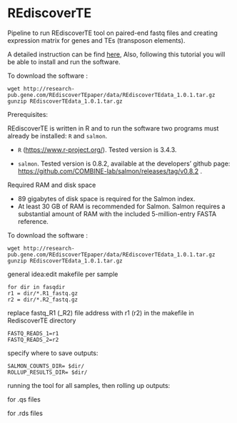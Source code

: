 # REdiscoverTE
Pipeline to run REdiscoverTE tool on paired-end fastq files and creating expression matrix for genes and TEs (transposon elements).

A detailed instruction can be find [here](http://research-pub.gene.com/REdiscoverTEpaper/software/REdiscoverTE_README.html), Also, following this tutorial you will be able to install and run the software.  

To download the software :

```shell
wget http://research-pub.gene.com/REdiscoverTEpaper/data/REdiscoverTEdata_1.0.1.tar.gz
gunzip REdiscoverTEdata_1.0.1.tar.gz
```
Prerequisites:

REdiscoverTE is written in R and to run the software two programs must already be installed: ```R``` and ```salmon```.

- `R` (https://www.r-project.org/). Tested version is 3.4.3.

- `salmon`. Tested version is 0.8.2, available at the developers’ github page: https://github.com/COMBINE-lab/salmon/releases/tag/v0.8.2 .

Required RAM and disk space

- 89 gigabytes of disk space is required for the Salmon index.
- At least 30 GB of RAM is recommended for Salmon. Salmon requires a substantial amount of RAM with the included 5-million-entry FASTA reference.


To download the software :

```shell
wget http://research-pub.gene.com/REdiscoverTEpaper/data/REdiscoverTEdata_1.0.1.tar.gz
gunzip REdiscoverTEdata_1.0.1.tar.gz
```




 general idea:edit makefile per sample

```
for dir in fasqdir
r1 = dir/*.R1_fastq.gz
r2 = dir/*.R2_fastq.gz
```
replace fastq_R1 (_R2) file address with r1 (r2) in the makefile in RediscoverTE directory
```
FASTQ_READS_1=r1
FASTQ_READS_2=r2
```
specify where to save outputs:
```
SALMON_COUNTS_DIR= $dir/
ROLLUP_RESULTS_DIR= $dir/
```
running the tool for all samples, then rolling up outputs:

 for .qs files
 
 for .rds files
